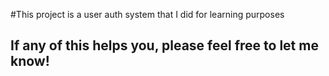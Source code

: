 #This project is a user auth system that I did for learning purposes
## If any of this helps you, please feel free to let me know!